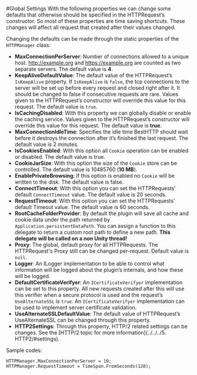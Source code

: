 #Global Settings
With the following properties we can change some defaults that otherwise should be specified in the HTTPRequest’s constructor. So most of these properties are time saving shortcuts.
These changes will affect all request that created after their values changed.

Changing the defaults can be made through the static properties of the `HTTPManager` class:

- **MaxConnectionPerServer**: Number of connections allowed to a unique host. <http://example.org> and <https://example.org> are counted as two separate servers. The default value is **4**.
- **KeepAliveDefaultValue**: The default value of the HTTPRequest’s `IsKeepAlive` property. If `IsKeepAlive` is `false`, the tcp connections to the server will be set up before every request and closed right after it. It should be changed to false if consecutive requests are rare. Values given to the HTTPRequest’s constructor will override this value for this request. The default value is `true`.
- **IsCachingDisabled**: With this property we can globally disable or enable the caching service. Values given to the HTTPRequest’s constructor will override this value for this request. The default value is **true**.
- **MaxConnectionIdleTime**: Specifies the idle time BestHTTP should wait before it destroys the connection after it’s finished the last request. The default value is 2 minutes.
- **IsCookiesEnabled**: With this option all `Cookie` operation can be enabled or disabled. The default value is true.
- **CookieJarSize**: With this option the size of the `Cookie` store can be controlled. The default value is 10485760 (**10 MB**).
- **EnablePrivateBrowsing**: If this option is enabled no `Cookie` will be written to the disk. The default value is false. 
- **ConnectTimeout**: With this option you can set the HTTPRequests’ default `ConnectTimeout` value. The default value is 20 seconds.
- **RequestTimeout**: With this option you can set the HTTPRequests’ default Timeout value. The default value is 60 seconds.
- **RootCacheFolderProvider**: By default the plugin will save all cache and cookie data under the path returned by `Application.persistentDataPath`. You can assign a function to this delegate to return a custom root path to define a new path. **This delegate will be called on a non Unity thread!**
- **Proxy**: The global, default proxy for all HTTPRequests. The HTTPRequest's Proxy still can be changed per-request. Default value is `null`.
- **Logger**: An ILogger implementation to be able to control what information will be logged about the plugin’s internals, and how these will be logged.
- **DefaultCertificateVerifyer**: An `ICertificateVerifyer` implementation can be set to this property. All new requests created after this will use this verifier when a secure protocol is used and the request’s `UseAlternateSSL` is `true`. An `ICertificateVerifyer` implementation can be used to implement server certificate validation.
- **UseAlternateSSLDefaultValue**: The default value of HTTPRequest’s UseAlternateSSL can be changed through this property.
- **HTTP2Settings**: Through this property, HTTP/2 related settings can be changes. See the [HTTP/2 topic for more information](../../../5. HTTP2/#settings).

Sample codes:

```language-csharp
HTTPManager.MaxConnectionPerServer = 10;
HTTPManager.RequestTimeout = TimeSpan.FromSeconds(120);
```
